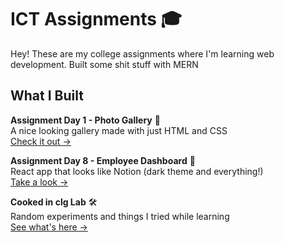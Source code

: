 # ICT Assignments 🎓

Hey! These are my college assignments where I'm learning web development. Built some shit stuff with MERN

## What I Built

**Assignment Day 1 - Photo Gallery** 📸  
A nice looking gallery made with just HTML and CSS  
[Check it out →](https://mishalshanavas.github.io/ICT-Assignment/Assignment-Day1/gallery.html)

**Assignment Day 8 - Employee Dashboard** 💼  
React app that looks like Notion (dark theme and everything!)  
[Take a look →](https://ict-assignment-two.vercel.app/)

**Cooked in clg Lab** 🛠️  
Random experiments and things I tried while learning  
[See what's here →](https://mishalshanavas.github.io/ICT-Assignment/HandsOwnLab)

